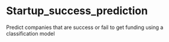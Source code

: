 # Startup_success_prediction
Predict companies that are success or fail to get funding using a classification model 
